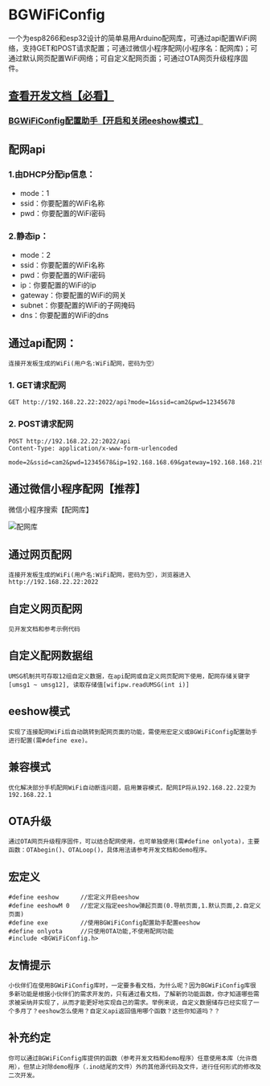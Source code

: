 # BGWiFiConfig
一个为esp8266和esp32设计的简单易用Arduino配网库，可通过api配置WiFi网络，支持GET和POST请求配置；可通过微信小程序配网(小程序名：配网库)；可通过默认网页配置WiFi网络；可自定义配网页面；可通过OTA网页升级程序固件。


## [查看开发文档【必看】](https://www.cbug.top/1app/bgwificonfig/#/)
### [BGWiFiConfig配置助手【开启和关闭eeshow模式】](https://www.cbug.top/article/25.html)

## 配网api
### 1.由DHCP分配ip信息：
- mode：1
- ssid：你要配置的WiFi名称
- pwd：你要配置的WiFi密码
### 2.静态ip：
- mode：2
- ssid：你要配置的WiFi名称
- pwd：你要配置的WiFi密码
- ip：你要配置的WiFi的ip
- gateway：你要配置的WiFi的网关
- subnet：你要配置的WiFi的子网掩码
- dns：你要配置的WiFi的dns

## 通过api配网：
```
连接开发板生成的WiFi(用户名:WiFi配网，密码为空）
```
### 1. GET请求配网
```
GET http://192.168.22.22:2022/api?mode=1&ssid=cam2&pwd=12345678
```
### 2. POST请求配网
```
POST http://192.168.22.22:2022/api
Content-Type: application/x-www-form-urlencoded

mode=2&ssid=cam2&pwd=12345678&ip=192.168.168.69&gateway=192.168.168.219&subnet=255.255.255.0&dns=192.168.168.219
```
## 通过微信小程序配网【推荐】
微信小程序搜索【配网库】

![配网库](https://www.cbug.top/1img/pwkxcx.jpg)


## 通过网页配网
```
连接开发板生成的WiFi(用户名:WiFi配网，密码为空），浏览器进入http://192.168.22.22:2022
```

## 自定义网页配网
```
见开发文档和参考示例代码
```
## 自定义配网数据组
```
UMSG机制共可存取12组自定义数据，在api配网或自定义网页配网下使用，配网存储关键字[umsg1 ~ umsg12], 读取存储值[wifipw.readUMSG(int i)]
```
## eeshow模式
```
实现了连接配网WiFi后自动跳转到配网页面的功能，需使用宏定义或BGWiFiConfig配置助手进行配置(需#define exe)。
```
## 兼容模式
```
优化解决部分手机配网WiFi自动断连问题，启用兼容模式，配网IP将从192.168.22.22变为192.168.22.1
```

## OTA升级
```
通过OTA网页升级程序固件，可以结合配网使用，也可单独使用(需#define onlyota)，主要函数：OTAbegin()、OTALoop()，具体用法请参考开发文档和demo程序。
```
## 宏定义
```
#define eeshow      //宏定义开启eeshow
#define eeshowM 0   //宏定义指定eeshow弹起页面(0.导航页面,1.默认页面,2.自定义页面)
#define exe         //使用BGWiFiConfig配置助手配置eeshow
#define onlyota     //只使用OTA功能,不使用配网功能
#include <BGWiFiConfig.h>
```
## 友情提示
```
小伙伴们在使用BGWiFiConfig库时，一定要多看文档，为什么呢？因为BGWiFiConfig库很多新功能是根据小伙伴们的需求开发的，只有通过看文档，了解新的功能函数，你才知道哪些需求被采纳并实现了，从而才能更好地实现自己的需求。举例来说，自定义数据储存已经实现了一个多月了？eeshow怎么使用？自定义api返回值用哪个函数？这些你知道吗？？
```
## 补充约定
```
你可以通过BGWiFiConfig库提供的函数（参考开发文档和demo程序）任意使用本库（允许商用），但禁止对除demo程序（.ino结尾的文件）外的其他源代码及文件，进行任何形式的修改及二次开发。
```
